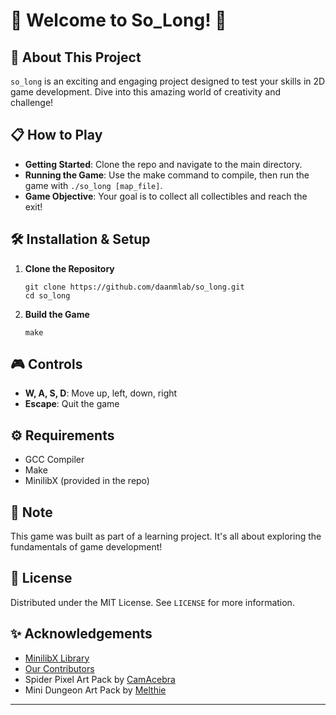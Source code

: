 
# 🌟 Welcome to So_Long! 🌟

## 🚀 About This Project
`so_long` is an exciting and engaging project designed to test your skills in 2D game development. Dive into this amazing world of creativity and challenge!

## 📋 How to Play
- **Getting Started**: Clone the repo and navigate to the main directory.
- **Running the Game**: Use the make command to compile, then run the game with `./so_long [map_file]`.
- **Game Objective**: Your goal is to collect all collectibles and reach the exit!

## 🛠️ Installation & Setup
1. **Clone the Repository**
   ```
   git clone https://github.com/daanmlab/so_long.git
   cd so_long
   ```
2. **Build the Game**
   ```
   make
   ```

## 🎮 Controls
- **W, A, S, D**: Move up, left, down, right
- **Escape**: Quit the game

## ⚙️ Requirements
- GCC Compiler
- Make
- MinilibX (provided in the repo)

## 📝 Note
This game was built as part of a learning project. It's all about exploring the fundamentals of game development!

## 📖 License
Distributed under the MIT License. See `LICENSE` for more information.

## ✨ Acknowledgements
- [MinilibX Library](https://github.com/42Paris/minilibx-linux)
- [Our Contributors](https://github.com/daanmlab/so_long/graphs/contributors)
- Spider Pixel Art Pack by [CamAcebra](https://camacebra.itch.io/spider-pixel-art-pack-16x16)
- Mini Dungeon Art Pack by [Melthie](https://melthie.itch.io/mini-dungeon)

---
